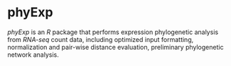 # phyExp
*phyExp* is an *R* package that performs expression phylogenetic analysis
from *RNA-seq* count data, including optimized input formatting, normalization
and pair-wise distance evaluation, preliminary phylogenetic network analysis.
